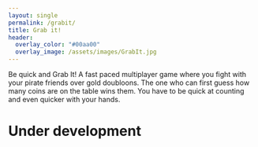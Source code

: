 ```yaml
---
layout: single
permalink: /grabit/
title: Grab it!
header:
  overlay_color: "#00aa00"
  overlay_image: /assets/images/GrabIt.jpg
---
```


Be quick and Grab It! A fast paced multiplayer game where you fight with your pirate friends over gold doubloons. The one who can first guess how many coins are on the table wins them. You have to be quick at counting and even quicker with your hands.

# Under development 